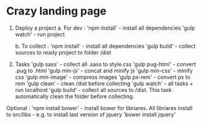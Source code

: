 # Crazy landing page

1. Deploy a project
    a. For dev :
    'npm install'  - install all dependencies
    'gulp watch' - run project

    b. To collect :
    'npm install'  - install all dependencies
    'gulp build'  - collect sources to ready project to folder /dist


2. Tasks
    'gulp sass' - collect all .sass to style.css
    'gulp pug-html' - convert .pug to .html
    'gulp min-js' - concat and minify js
    'gulp min-css' - minify css
    'gulp min-image' - compress images
    'gulp px-rem' - convert px to rem
    'gulp clean' - clean /dist before collecting
    'gulp watch' - all tasks + run localhost
    'gulp build' - collect all sources to /dist. This task automatically clean the folder before collecting.


Optional :
    'npm install bower' - install bower for libriares. All libriares install to src/libs
    - e.g. to install last version of jquery 'bower install jquery'